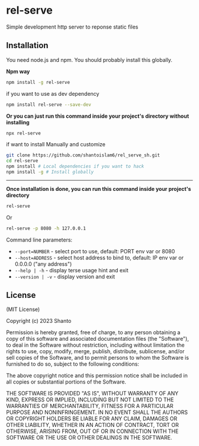 # rel-serve

Simple development http server to reponse static files

Installation
------------

You need node.js and npm. You should probably install this globally.

**Npm way**
```sh
npm install -g rel-serve
```
if you want to use as dev dependency 

```sh
npm install rel-serve --save-dev
```
**Or you can just run this command inside your project's directory without installing**
```sh 
npx rel-serve
```

if want to install Manually and customize
```sh
git clone https://github.com/shantoislam6/rel_serve_sh.git
cd rel-serve
npm install # Local dependencies if you want to hack
npm install -g # Install globally
```
<hr>

**Once installation is done, you can run this command inside your project's directory**
```sh
rel-serve
```
Or

```sh 
rel-serve -p 8080 -h 127.0.0.1
```



Command line parameters:

* `--port=NUMBER` - select port to use, default: PORT env var or 8080
* `--host=ADDRESS` - select host address to bind to, default: IP env var or 0.0.0.0 ("any address")
* `--help | -h` - display terse usage hint and exit
* `--version | -v` - display version and exit

License
-------

(MIT License)

Copyright (c) 2023 Shanto

Permission is hereby granted, free of charge, to any person obtaining a copy of this software and associated documentation files (the "Software"), to deal in the Software without restriction, including without limitation the rights to use, copy, modify, merge, publish, distribute, sublicense, and/or sell copies of the Software, and to permit persons to whom the Software is furnished to do so, subject to the following conditions:

The above copyright notice and this permission notice shall be included in all copies or substantial portions of the Software.

THE SOFTWARE IS PROVIDED "AS IS", WITHOUT WARRANTY OF ANY KIND, EXPRESS OR IMPLIED, INCLUDING BUT NOT LIMITED TO THE WARRANTIES OF MERCHANTABILITY, FITNESS FOR A PARTICULAR PURPOSE AND NONINFRINGEMENT. IN NO EVENT SHALL THE AUTHORS OR COPYRIGHT HOLDERS BE LIABLE FOR ANY CLAIM, DAMAGES OR OTHER LIABILITY, WHETHER IN AN ACTION OF CONTRACT, TORT OR OTHERWISE, ARISING FROM, OUT OF OR IN CONNECTION WITH THE SOFTWARE OR THE USE OR OTHER DEALINGS IN THE SOFTWARE.
